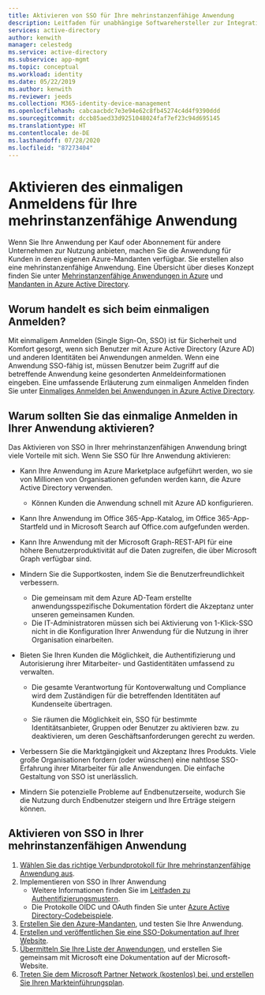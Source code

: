 ```yaml
---
title: Aktivieren von SSO für Ihre mehrinstanzenfähige Anwendung
description: Leitfaden für unabhängige Softwarehersteller zur Integration mit Azure Active Directory
services: active-directory
author: kenwith
manager: celestedg
ms.service: active-directory
ms.subservice: app-mgmt
ms.topic: conceptual
ms.workload: identity
ms.date: 05/22/2019
ms.author: kenwith
ms.reviewer: jeeds
ms.collection: M365-identity-device-management
ms.openlocfilehash: cabcaacbdc7e3e94e62c8fb45274c4d4f9390ddd
ms.sourcegitcommit: dccb85aed33d9251048024faf7ef23c94d695145
ms.translationtype: HT
ms.contentlocale: de-DE
ms.lasthandoff: 07/28/2020
ms.locfileid: "87273404"
---
```

# <a name="enable-single-sign-on-for-your-multi-tenant-application"></a>Aktivieren des einmaligen Anmeldens für Ihre mehrinstanzenfähige Anwendung  

Wenn Sie Ihre Anwendung per Kauf oder Abonnement für andere Unternehmen zur Nutzung anbieten, machen Sie die Anwendung für Kunden in deren eigenen Azure-Mandanten verfügbar. Sie erstellen also eine mehrinstanzenfähige Anwendung. Eine Übersicht über dieses Konzept finden Sie unter [Mehrinstanzenfähige Anwendungen in Azure](https://docs.microsoft.com/azure/dotnet-develop-multitenant-applications) und [Mandanten in Azure Active Directory](../develop/single-and-multi-tenant-apps.md).

## <a name="what-is-single-sign-on"></a>Worum handelt es sich beim einmaligen Anmelden?

Mit einmaligem Anmelden (Single Sign-On, SSO) ist für Sicherheit und Komfort gesorgt, wenn sich Benutzer mit Azure Active Directory (Azure AD) und anderen Identitäten bei Anwendungen anmelden. Wenn eine Anwendung SSO-fähig ist, müssen Benutzer beim Zugriff auf die betreffende Anwendung keine gesonderten Anmeldeinformationen eingeben. Eine umfassende Erläuterung zum einmaligen Anmelden finden Sie unter [Einmaliges Anmelden bei Anwendungen in Azure Active Directory](what-is-single-sign-on.md).

## <a name="why-enable-single-sign-on-in-your-application"></a>Warum sollten Sie das einmalige Anmelden in Ihrer Anwendung aktivieren?

Das Aktivieren von SSO in Ihrer mehrinstanzenfähigen Anwendung bringt viele Vorteile mit sich. Wenn Sie SSO für Ihre Anwendung aktivieren:

* Kann Ihre Anwendung im Azure Marketplace aufgeführt werden, wo sie von Millionen von Organisationen gefunden werden kann, die Azure Active Directory verwenden.
  * Können Kunden die Anwendung schnell mit Azure AD konfigurieren.

* Kann Ihre Anwendung im Office 365-App-Katalog, im Office 365-App-Startfeld und in Microsoft Search auf Office.com aufgefunden werden.

* Kann Ihre Anwendung mit der Microsoft Graph-REST-API für eine höhere Benutzerproduktivität auf die Daten zugreifen, die über Microsoft Graph verfügbar sind.

* Mindern Sie die Supportkosten, indem Sie die Benutzerfreundlichkeit verbessern.
  * Die gemeinsam mit dem Azure AD-Team erstellte anwendungsspezifische Dokumentation fördert die Akzeptanz unter unseren gemeinsamen Kunden.
  * Die IT-Administratoren müssen sich bei Aktivierung von 1-Klick-SSO nicht in die Konfiguration Ihrer Anwendung für die Nutzung in ihrer Organisation einarbeiten.

* Bieten Sie Ihren Kunden die Möglichkeit, die Authentifizierung und Autorisierung ihrer Mitarbeiter- und Gastidentitäten umfassend zu verwalten.

  * Die gesamte Verantwortung für Kontoverwaltung und Compliance wird dem Zuständigen für die betreffenden Identitäten auf Kundenseite übertragen.

  * Sie räumen die Möglichkeit ein, SSO für bestimmte Identitätsanbieter, Gruppen oder Benutzer zu aktivieren bzw. zu deaktivieren, um deren Geschäftsanforderungen gerecht zu werden.

* Verbessern Sie die Marktgängigkeit und Akzeptanz Ihres Produkts. Viele große Organisationen fordern (oder wünschen) eine nahtlose SSO-Erfahrung ihrer Mitarbeiter für alle Anwendungen. Die einfache Gestaltung von SSO ist unerlässlich.

* Mindern Sie potenzielle Probleme auf Endbenutzerseite, wodurch Sie die Nutzung durch Endbenutzer steigern und Ihre Erträge steigern können.

## <a name="how-to-enable-single-sign-on-in-your-published-application"></a>Aktivieren von SSO in Ihrer mehrinstanzenfähigen Anwendung

1. [Wählen Sie das richtige Verbundprotokoll für Ihre mehrinstanzenfähige Anwendung aus](isv-choose-multi-tenant-federation.md).
1. Implementieren von SSO in Ihrer Anwendung
   - Weitere Informationen finden Sie im [Leitfaden zu Authentifizierungsmustern](../develop/v2-app-types.md).
   - Die Protokolle OIDC und OAuth finden Sie unter [Azure Active Directory-Codebeispiele](../develop/sample-v2-code.md).
1. [Erstellen Sie den Azure-Mandanten](isv-tenant-multi-tenant-app.md), und testen Sie Ihre Anwendung.
1. [Erstellen und veröffentlichen Sie eine SSO-Dokumentation auf Ihrer Website](isv-create-sso-documentation.md).
1. [Übermitteln Sie Ihre Liste der Anwendungen](https://microsoft.sharepoint.com/teams/apponboarding/Apps/SitePages/Default.aspx), und erstellen Sie gemeinsam mit Microsoft eine Dokumentation auf der Microsoft-Website.
1. [Treten Sie dem Microsoft Partner Network (kostenlos) bei, und erstellen Sie Ihren Markteinführungsplan](https://partner.microsoft.com/explore/commercial#gtm).
